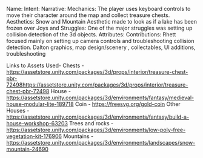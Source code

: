 Name:
Intent:
Narrative:
Mechanics: The player uses keyboard controls to move their character around the map and collect treasure chests.
Aesthetics: Snow and Mountain Aesthetic made to look as if a lake has been frozen over
Joys and Struggles: One of the major struggles was setting up collision detection of the 3d objects.
Attributes:
Contributions: Rhett focused mainly on setting up camera controls and troubleshooting collision detection.
               Dalton graphics, map design/scenery , collectables, UI additions, troubleshooting


Links to Assets Used- 
Chests -https://assetstore.unity.com/packages/3d/props/interior/treasure-chest-pbr-72498https://assetstore.unity.com/packages/3d/props/interior/treasure-chest-pbr-72498
House - https://assetstore.unity.com/packages/3d/environments/fantasy/medieval-house-modular-lite-189718
Coin - https://freesvg.org/gold-coin
Other Houses - https://assetstore.unity.com/packages/3d/environments/fantasy/build-a-house-workshop-63203
Trees and rocks - https://assetstore.unity.com/packages/3d/environments/low-poly-free-vegetation-kit-176906
Mountains - https://assetstore.unity.com/packages/3d/environments/landscapes/snow-mountain-24690
